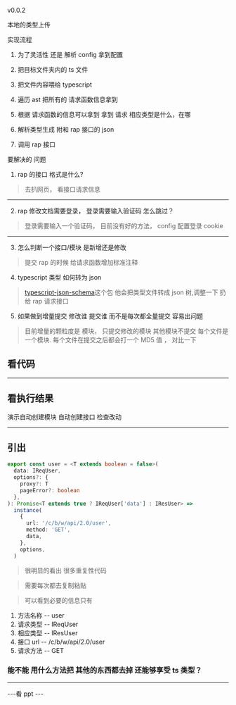 v0.0.2

本地的类型上传

实现流程

1. 为了灵活性 还是 解析 config 拿到配置

2. 把目标文件夹内的 ts 文件

3. 把文件内容喂给 typescript

4. 遍历 ast 把所有的 请求函数信息拿到

5. 根据 请求函数的信息可以拿到 拿到 请求 相应类型是什么，在哪

6. 解析类型生成 附和 rap 接口的 json

7. 调用 rap 接口

要解决的 问题

1. rap 的接口 格式是什么?

> 去扒网页， 看接口请求信息

---

2. rap 修改文档需要登录， 登录需要输入验证码 怎么跳过？

> 登录需要输入一个验证码， 目前没有好的方法， config 配置登录 cookie

---

3. 怎么判断一个接口/模块 是新增还是修改

> 提交 rap 的时候 给请求函数增加标准注释

4. typescript 类型 如何转为 json

> [typescript-json-schema](https://github.com/YousefED/typescript-json-schema)这个包 他会把类型文件转成 json 树,调整一下 扔给 rap 请求接口

5. 如果做到增量提交 修改谁 提交谁 而不是每次都全量提交 容易出问题

> 目前增量的颗粒度是 模块， 只提交修改的模块 其他模块不提交
> 每个文件是一个模块. 每个文件在提交之后都会打一个 MD5 值 ， 对比一下

## 看代码

---

## 看执行结果

演示自动创建模块 自动创建接口 检查改动

---

## 引出

```ts
export const user = <T extends boolean = false>(
  data: IReqUser,
  options?: {
    proxy?: T
    pageError?: boolean
  },
): Promise<T extends true ? IReqUser['data'] : IResUser> =>
  instance(
    {
      url: '/c/b/w/api/2.0/user',
      method: 'GET',
      data,
    },
    options,
  )
```

> 很明显的看出 很多重复性代码

> 需要每次都去复制粘贴

> 可以看到必要的信息只有

1. 方法名称 -- user
2. 请求类型 -- IReqUser
3. 相应类型 -- IResUser
4. 接口 url -- /c/b/w/api/2.0/user
5. 请求方法 -- GET

### 能不能 用什么方法把 其他的东西都去掉 还能够享受 ts 类型？

---

---看 ppt ---
